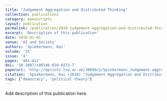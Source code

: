 ```yaml
---
title: "Judgement Aggregation and Distributed Thinking"
collection: publications
category: manuscripts
layout: publication
permalink: /publication/2010-judgement-aggregation-and-distributed-thinking
excerpt: 'Description of this publication'
date: 2010-01-01
venue: 'AI and Society'
authors: 'Spiekermann, Kai'
volume: '25'
issue: '4'
pages: '401–412'
doi: '10.1007/s00146-010-0273-7'
paperurl: 'http://eprints.lse.ac.uk/30689/1/Spiekermann_Judgement-aggregation-and-distributed-thinking_2010.pdf'
citation: 'Spiekermann, Kai (2010) "Judgement Aggregation and Distributed Thinking", AI and Society, 25(4), pp. 401–412.'
tags: ["democracy", "political-theory"]
---
```


Add description of this publication here.